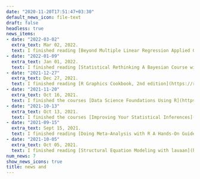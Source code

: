 ```yaml
---
date: "2020-11-20T17:51:47+03:30"
default_news_icon: file-text
draft: false
headless: true
news_items:
- date: "2022-03-02"
  extra_text: Mar 02, 2022.
  text: I finished reading [Beyond Multiple Linear Regression Applied Generalized Linear Models and Multilevel Models in R](https://bookdown.org/roback/bookdown-BeyondMLR/)
- date: "2022-01-09"
  extra_text: Jan 01, 2022.
  text: I finished reading [Statistical Rethinking A Bayesian Course with Examples in R and Stan](https://www.routledge.com/Statistical-Rethinking-A-Bayesian-Course-with-Examples-in-R-and-STAN/McElreath/p/book/9780367139919#:~:text=Book%20Description-,Statistical%20Rethinking%3A%20A%20Bayesian%20Course%20with%20Examples%20in%20R%20and,calculations%20that%20are%20usually%20automated.)
- date: "2021-12-27"
  extra_text: Dec 27, 2021.
  text: I finished reading [R Graphics Cookbook, 2nd edition](https://r-graphics.org)
- date: "2021-11-20"
  extra_text: Oct 16, 2021.
  text: I finished the courses [Data Science Foundations Using R](https://www.coursera.org/account/accomplishments/specialization/YZL3AFSR4JMJ) in Coursera
- date: "2021-10-13"
  extra_text: Oct 13, 2021.
  text: I finished the courses [Improving Your Statistical Inferences](https://coursera.org/verify/BYPX7EN3SYM7) in Coursera
- date: "2021-09-15"
  extra_text: Sept 15, 2021.
  text: I finished reading [Doing Meta-Analysis with R A Hands-On Guide](https://bookdown.org/MathiasHarrer/Doing_Meta_Analysis_in_R/)
- date: "2021-10-05"
  extra_text: Oct 05, 2021.
  text: I finished reading [Structural Equation Modeling with lavaan](https://www.wiley.com/en-us/Structural+Equation+Modeling+with+lavaan-p-9781786303691#:~:text=Structural%20Equation%20Modeling%20with%20lavaan%20thus%20helps%20the%20reader%20to,variables%20and%20latent%20growth%20models.)
num_news: 7
show_news_icons: true
title: news and
---
```

